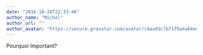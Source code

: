 ```yaml
---
date: "2016-10-20T22:33:46"
author_name: "Michel"
author_url: ""
author_avatar: "https://secure.gravatar.com/avatar/c4aa93c7b71f9a4a64eee5d06f25f326?s=48&d=mm&r=g"
---
```

Pourquoi Important?